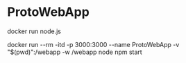 ProtoWebApp
===========

docker  run  node.js

docker run --rm -itd -p 3000:3000 --name ProtoWebApp -v "$(pwd)":/webapp -w /webapp  node npm start